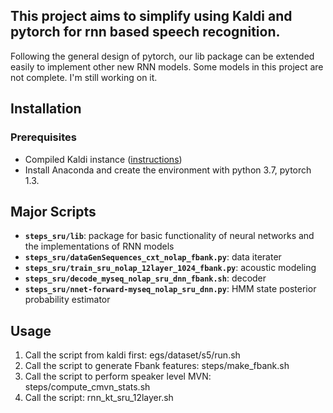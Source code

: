 
## This project aims to simplify using Kaldi and pytorch for rnn based speech recognition. 
Following the general design of pytorch, our lib package can be extended easily to implement other new RNN models. Some models in this project are not complete. I'm still working on it.

## Installation

### Prerequisites

* Compiled Kaldi instance ([instructions](https://github.com/kaldi-asr/kaldi/blob/master/INSTALL))
* Install Anaconda and create the environment with python 3.7, pytorch 1.3.

## Major Scripts 

* **`steps_sru/lib`**: package for basic functionality of neural networks and the implementations of RNN models
* **`steps_sru/dataGenSequences_cxt_nolap_fbank.py`**:  data iterater
* **`steps_sru/train_sru_nolap_12layer_1024_fbank.py`**: acoustic modeling
* **`steps_sru/decode_myseq_nolap_sru_dnn_fbank.sh`**:  decoder
* **`steps_sru/nnet-forward-myseq_nolap_sru_dnn.py`**:  HMM state posterior probability estimator

## Usage

1. Call the script from kaldi first: egs/dataset/s5/run.sh
2. Call the script to generate Fbank features: steps/make_fbank.sh
3. Call the script to perform speaker level MVN: steps/compute_cmvn_stats.sh
4. Call the script: rnn_kt_sru_12layer.sh


